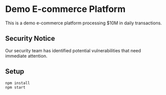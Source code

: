 # Demo E-commerce Platform

This is a demo e-commerce platform processing $10M in daily transactions.

## Security Notice
Our security team has identified potential vulnerabilities that need immediate attention.

## Setup
```bash
npm install
npm start
```
